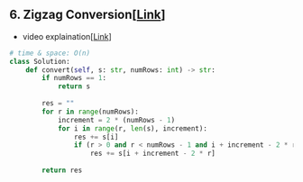 ## 6. Zigzag Conversion[[Link](https://leetcode.com/problems/zigzag-conversion/description/?envType=study-plan-v2&envId=top-interview-150)]

- video explaination[[Link](https://neetcode.io/problems/zigzag-conversion?list=allNC)]

```python
# time & space: O(n)
class Solution:
    def convert(self, s: str, numRows: int) -> str:
        if numRows == 1:
            return s
        
        res = ""
        for r in range(numRows):
            increment = 2 * (numRows - 1)
            for i in range(r, len(s), increment):
                res += s[i]
                if (r > 0 and r < numRows - 1 and i + increment - 2 * r < len(s)):
                    res += s[i + increment - 2 * r]
        
        return res
```